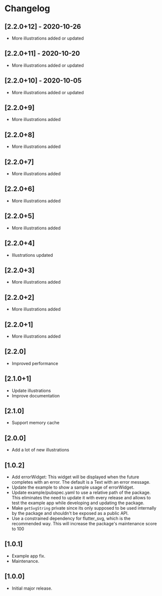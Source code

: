 # Changelog

## [2.2.0+12] - 2020-10-26

* More illustrations added or updated

## [2.2.0+11] - 2020-10-20

* More illustrations added or updated

## [2.2.0+10] - 2020-10-05

* More illustrations added or updated

## [2.2.0+9]

* More illustrations added

## [2.2.0+8]

* More illustrations added

## [2.2.0+7]

* More illustrations added

## [2.2.0+6]

* More illustrations added

## [2.2.0+5]

* More illustrations added

## [2.2.0+4]

* Illustrations updated

## [2.2.0+3]

* More illustrations added

## [2.2.0+2]

* More illustrations added

## [2.2.0+1]

* More illustrations added

## [2.2.0]

* Improved performance

## [2.1.0+1]

* Update illustrations
* Improve documentation

## [2.1.0]

* Support memory cache

## [2.0.0]

* Add a lot of new illustrations

## [1.0.2]

* Add errorWidget: This widget will be displayed when the future completes with an error. The default is a Text with an error message.
* Update the example to show a sample usage of errorWidget.
* Update example/pubspec.yaml to use a relative path of the package. This eliminates the need to update it with every release and allows to test the example app while developing and updating the package.
* Make `getSvgString` private since its only supposed to be used internally by the package and shouldn't be exposed as a public API.
* Use a constrained dependency for flutter_svg, which is the recommended way. This will increase the package's maintenance score to 100

## [1.0.1]

* Example app fix.
* Maintenance.

## [1.0.0]

* Initial major release.